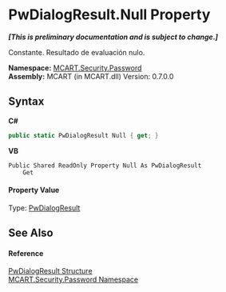 # PwDialogResult.Null Property 
 _**\[This is preliminary documentation and is subject to change.\]**_

Constante. Resultado de evaluación nulo.

**Namespace:**&nbsp;<a href="dbbe708a-6e0a-d3f8-20a0-94d530d6d526">MCART.Security.Password</a><br />**Assembly:**&nbsp;MCART (in MCART.dll) Version: 0.7.0.0

## Syntax

**C#**<br />
``` C#
public static PwDialogResult Null { get; }
```

**VB**<br />
``` VB
Public Shared ReadOnly Property Null As PwDialogResult
	Get
```


#### Property Value
Type: <a href="c08975d0-6400-9b84-1ab2-b29ca3cc100d">PwDialogResult</a>

## See Also


#### Reference
<a href="c08975d0-6400-9b84-1ab2-b29ca3cc100d">PwDialogResult Structure</a><br /><a href="dbbe708a-6e0a-d3f8-20a0-94d530d6d526">MCART.Security.Password Namespace</a><br />